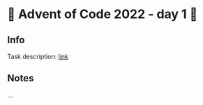 
# 🎄 Advent of Code 2022 - day 1 🎄

## Info

Task description: [link](https://adventofcode.com/2022/day/1)

## Notes

... 
  